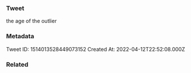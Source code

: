 ### Tweet
the age of the outlier

### Metadata
Tweet ID: 1514013528449073152
Created At: 2022-04-12T22:52:08.000Z

### Related


